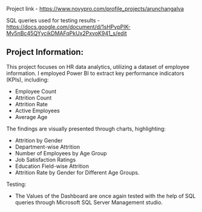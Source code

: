 Project link - https://www.novypro.com/profile_projects/arunchangalva

SQL queries used for testing results - https://docs.google.com/document/d/1sHPvpPIK-Mv5nBc45QYycikDMAFqPkUx2PxvoK941_s/edit

## Project Information:

This project focuses on HR data analytics, utilizing a dataset of employee information. I employed Power BI to extract key performance indicators (KPIs), including:

- Employee Count
- Attrition Count
- Attrition Rate
- Active Employees
- Average Age

The findings are visually presented through charts, highlighting:

- Attrition by Gender
- Department-wise Attrition
- Number of Employees by Age Group
- Job Satisfaction Ratings
- Education Field-wise Attrition
- Attrition Rate by Gender for Different Age Groups.

Testing:

- The Values of the Dashboard are once again tested with the help of SQL queries through Microsoft SQL Server Management studio.
